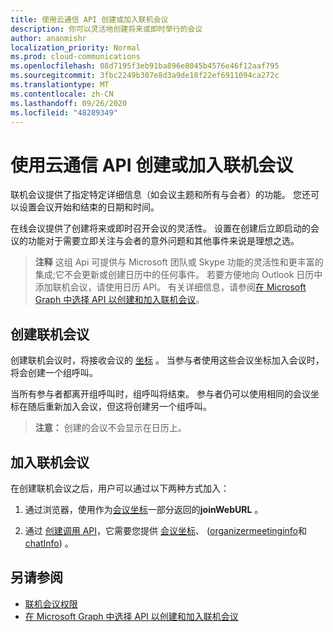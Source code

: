 ```yaml
---
title: 使用云通信 API 创建或加入联机会议
description: 你可以灵活地创建将来或即时举行的会议
author: ananmishr
localization_priority: Normal
ms.prod: cloud-communications
ms.openlocfilehash: 08d7195f3eb91ba896e8045b4576e46f12aaf795
ms.sourcegitcommit: 3fbc2249b307e8d3a9de18f22ef6911094ca272c
ms.translationtype: MT
ms.contentlocale: zh-CN
ms.lasthandoff: 09/26/2020
ms.locfileid: "48289349"
---
```

# <a name="use-the-cloud-communications-api-to-create-or-join-online-meetings"></a>使用云通信 API 创建或加入联机会议

联机会议提供了指定特定详细信息（如会议主题和所有与会者）的功能。 您还可以设置会议开始和结束的日期和时间。

在线会议提供了创建将来或即时召开会议的灵活性。 设置在创建后立即启动的会议的功能对于需要立即关注与会者的意外问题和其他事件来说是理想之选。

> **注释** 这组 Api 可提供与 Microsoft 团队或 Skype 功能的灵活性和更丰富的集成;它不会更新或创建日历中的任何事件。 若要方便地向 Outlook 日历中添加联机会议，请使用日历 API。 有关详细信息，请参阅[在 Microsoft Graph 中选择 API 以创建和加入联机会议](choose-online-meeting-api.md)。

## <a name="create-an-online-meeting"></a>创建联机会议

创建联机会议时，将接收会议的 [坐标](/graph/api/resources/onlinemeeting) 。 当参与者使用这些会议坐标加入会议时，将会创建一个组呼叫。

当所有参与者都离开组呼叫时，组呼叫将结束。 参与者仍可以使用相同的会议坐标在随后重新加入会议，但这将创建另一个组呼叫。

>**注意：** 创建的会议不会显示在日历上。

## <a name="join-an-online-meeting"></a>加入联机会议
在创建联机会议之后，用户可以通过以下两种方式加入：

1. 通过浏览器，使用作为[会议坐标](/graph/api/resources/onlinemeeting)一部分返回的**joinWebURL** 。

2. 通过 [创建调用 API](/graph/api/application-post-calls#example-5-join-scheduled-meeting-with-service-hosted-media)，它需要您提供 [会议坐标](/graph/api/resources/onlinemeeting)、 ([organizermeetinginfo](/graph/api/resources/organizermeetinginfo)和 [chatInfo](/graph/api/resources/chatinfo)) 。

## <a name="see-also"></a>另请参阅

- [联机会议权限](./permissions-reference.md#online-meetings-permissions)
- [在 Microsoft Graph 中选择 API 以创建和加入联机会议](choose-online-meeting-api.md)